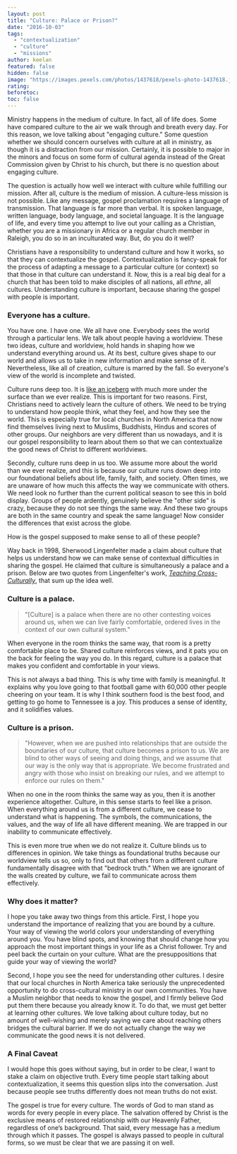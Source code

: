 ```yaml
---
layout: post
title: "Culture: Palace or Prison?"
date: "2016-10-03"
tags: 
  - "contextualization"
  - "culture"
  - "missions"
author: keelan
featured: false
hidden: false
image: "https://images.pexels.com/photos/1437618/pexels-photo-1437618.jpeg?auto=compress&cs=tinysrgb&w=1260&h=750&dpr=1"
rating:
beforetoc:
toc: false
---
```


Ministry happens in the medium of culture. In fact, all of life does. Some have compared culture to the air we walk through and breath every day. For this reason, we love talking about "engaging culture." Some question whether we should concern ourselves with culture at all in ministry, as though it is a distraction from our mission. Certainly, it is possible to major in the minors and focus on some form of cultural agenda instead of the Great Commission given by Christ to his church, but there is no question about engaging culture.

The question is actually how well we interact with culture while fulfilling our mission. After all, culture is the medium of mission. A culture-less mission is not possible. Like any message, gospel proclamation requires a language of transmission. That language is far more than verbal. It is spoken language, written language, body language, and societal language. It is the language of life, and every time you attempt to live out your calling as a Christian, whether you are a missionary in Africa or a regular church member in Raleigh, you do so in an inculturated way. But, do you do it well?

Christians have a responsibility to understand culture and how it works, so that they can contextualize the gospel. Contextualization is fancy-speak for the process of adapting a message to a particular culture (or context) so that those in that culture can understand it. Now, this is a real big deal for a church that has been told to make disciples of all nations, all _ethne_, all cultures. Understanding culture is important, because sharing the gospel with people is important.

### Everyone has a culture.

You have one. I have one. We all have one. Everybody sees the world through a particular lens. We talk about people having a worldview. These two ideas, culture and worldview, hold hands in shaping how we understand everything around us. At its best, culture gives shape to our world and allows us to take in new information and make sense of it. Nevertheless, like all of creation, culture is marred by the fall. So everyone's view of the world is incomplete and twisted.

Culture runs deep too. It is [like an iceberg](http://keelancook.com/2015/10/12/culture-is-like-an-iceberg-and-that-effects-your-ministry/) with much more under the surface than we ever realize. This is important for two reasons. First, Christians need to actively learn the culture of others. We need to be trying to understand how people think, what they feel, and how they see the world. This is especially true for local churches in North America that now find themselves living next to Muslims, Buddhists, Hindus and scores of other groups. Our neighbors are very different than us nowadays, and it is our gospel responsibility to learn about them so that we can contextualize the good news of Christ to different worldviews.

Secondly, culture runs deep in us too. We assume more about the world than we ever realize, and this is because our culture runs down deep into our foundational beliefs about life, family, faith, and society. Often times, we are unaware of how much this affects the way we communicate with others. We need look no further than the current political season to see this in bold display. Groups of people ardently, genuinely believe the "other side" is crazy, because they do not see things the same way. And these two groups are both in the same country and speak the same language! Now consider the differences that exist across the globe.

How is the gospel supposed to make sense to all of these people?

Way back in 1998, Sherwood Lingenfelter made a claim about culture that helps us understand how we can make sense of contextual difficulties in sharing the gospel. He claimed that culture is simultaneously a palace and a prison. Below are two quotes from Lingenfelter's work, [_Teaching Cross-Culturally_](https://www.amazon.com/Teaching-Cross-Culturally-Incarnational-Model-Learning/dp/0801026202), that sum up the idea well.

### Culture is a palace.

> "\[Culture\] is a palace when there are no other contesting voices around us, when we can live fairly comfortable, ordered lives in the context of our own cultural system."

When everyone in the room thinks the same way, that room is a pretty comfortable place to be. Shared culture reinforces views, and it pats you on the back for feeling the way you do. In this regard, culture is a palace that makes you confident and comfortable in your views.

This is not always a bad thing. This is why time with family is meaningful. It explains why you love going to that football game with 60,000 other people cheering on your team. It is why I think southern food is the best food, and getting to go home to Tennessee is a joy. This produces a sense of identity, and it solidifies values.

### Culture is a prison.

> "However, when we are pushed into relationships that are outside the boundaries of our culture, that culture becomes a prison to us. We are blind to other ways of seeing and doing things, and we assume that our way is the only way that is appropriate. We become frustrated and angry with those who insist on breaking our rules, and we attempt to enforce our rules on them."

When no one in the room thinks the same way as you, then it is another experience altogether. Culture, in this sense starts to feel like a prison. When everything around us is from a different culture, we cease to understand what is happening. The symbols, the communications, the values, and the way of life all have different meaning. We are trapped in our inability to communicate effectively.

This is even more true when we do not realize it. Culture blinds us to differences in opinion. We take things as foundational truths because our worldview tells us so, only to find out that others from a different culture fundamentally disagree with that "bedrock truth." When we are ignorant of the walls created by culture, we fail to communicate across them effectively.

### Why does it matter?

I hope you take away two things from this article. First, I hope you understand the importance of realizing that you are bound by a culture. Your way of viewing the world colors your understanding of everything around you. You have blind spots, and knowing that should change how you approach the most important things in your life as a Christ follower. Try and peel back the curtain on your culture. What are the presuppositions that guide your way of viewing the world?

Second, I hope you see the need for understanding other cultures. I desire that our local churches in North America take seriously the unprecedented opportunity to do cross-cultural ministry in our own communities. You have a Muslim neighbor that needs to know the gospel, and I firmly believe God put them there because you already know it. To do that, we must get better at learning other cultures. We love talking about culture today, but no amount of well-wishing and merely saying we care about reaching others bridges the cultural barrier. If we do not actually change the way we communicate the good news it is not delivered.

### A Final Caveat

I would hope this goes without saying, but in order to be clear, I want to stake a claim on objective truth. Every time people start talking about contextualization, it seems this question slips into the conversation. Just because people see truths differently does not mean truths do not exist.

The gospel is true for every culture. The words of God to man stand as words for every people in every place. The salvation offered by Christ is the exclusive means of restored relationship with our Heavenly Father, regardless of one’s background. That said, every message has a medium through which it passes. The gospel is always passed to people in cultural forms, so we must be clear that we are passing it on well.
